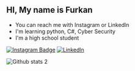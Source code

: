 ## HI, My name is Furkan
- You can reach me with Instagram or Linkedln
- I'm learning python, C#, Cyber Security
- I'm a high school student

[![Instagram Badge](https://img.shields.io/badge/-Instagram-C13584?style=flat-quare&labelColor=C13584&logo=instagram&logoColor=white&link=link)](https://www.instagram.com/furkann.sh/) 
[![Linkedln](https://img.shields.io/badge/LinkedIn-0077B5?style=for-the-badge&logo=linkedin&logoColor=white)](https://www.linkedin.com/in/furkan-tarhan-35a71522a/)

![Github stats 2](https://github-readme-stats.vercel.app/api?username=Kerxunos&show_icons=true&theme=radical)
